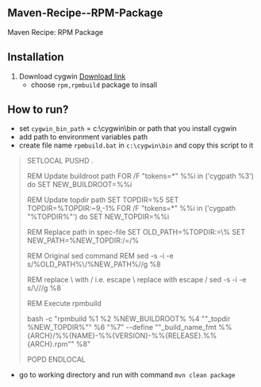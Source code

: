 ## Maven-Recipe--RPM-Package ##

Maven Recipe: RPM Package

## Installation ##
1. Download cygwin [Download link](http://www.cygwin.com/install.html)
	- choose `rpm,rpmbuild` package to insall

## How to run? ##
- set `cygwin_bin_path` = c:\cygwin\bin or path that you install cygwin
- add path to environment variables path
- create file name `rpmbuild.bat` in `c:\cygwin\bin` and copy this script to it
> 
> SETLOCAL
> PUSHD .
>  
> REM Update buildroot path
> FOR /F "tokens=*" %%i in ('cygpath %3') do SET NEW_BUILDROOT=%%i
>  
> REM Update topdir path
> SET TOPDIR=%5
> SET TOPDIR=%TOPDIR:~9,-1%
> FOR /F "tokens=*" %%i in ('cygpath "%TOPDIR%"') do SET NEW_TOPDIR=%%i
>  
> REM Replace path in spec-file
> SET OLD_PATH=%TOPDIR:\=\\%
> SET NEW_PATH=%NEW_TOPDIR:/=\/%
>  
> REM Original sed command
> REM sed -s -i -e s/%OLD_PATH%\\/%NEW_PATH%\//g %8
>  
> REM replace \ with / i.e. escape \\ replace with escape \/
> sed -s -i -e s/\\/\//g %8
>  
> REM Execute rpmbuild
>  
> bash -c "rpmbuild %1 %2 %NEW_BUILDROOT% %4 ""_topdir %NEW_TOPDIR%"" %6 "%7" --define ""_build_name_fmt %%{ARCH}/%%{NAME}-%%{VERSION}-%%{RELEASE}.%%{ARCH}.rpm"" %8"
>  
> POPD
> ENDLOCAL

- go to working directory and run with command `mvn clean package`
